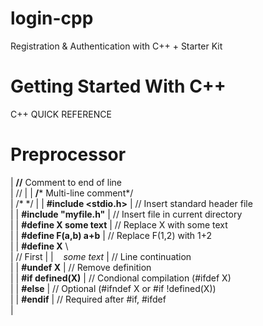 # login-cpp
Registration &amp; Authentication with C++ + Starter Kit

# Getting Started With C++

C++ QUICK REFERENCE

# Preprocessor

| **//** Comment to end of line <br/> | // |
| **/*** Multi-line comment*/ <br/> | /* */ |
| **#include <stdio.h>** | // Insert standard header file <br/> |
| **#include "myfile.h"** | // Insert file in current directory <br/> |
| **#define X some text** | // Replace X with some text <br/> |
| **#define F(a,b) a+b** | // Replace F(1,2) with 1+2 <br/> |
| **#define X** \ <br/> | // First |
| &nbsp;&nbsp; *some text* | // Line continuation <br/> |
| **#undef X** | // Remove definition <br/> |
| **#if defined(X)** | // Condional compilation (#ifdef X) <br/> |
| **#else** | // Optional (#ifndef X or #if !defined(X)) <br/> |
| **#endif** | // Required after #if, #ifdef <br/> | 
